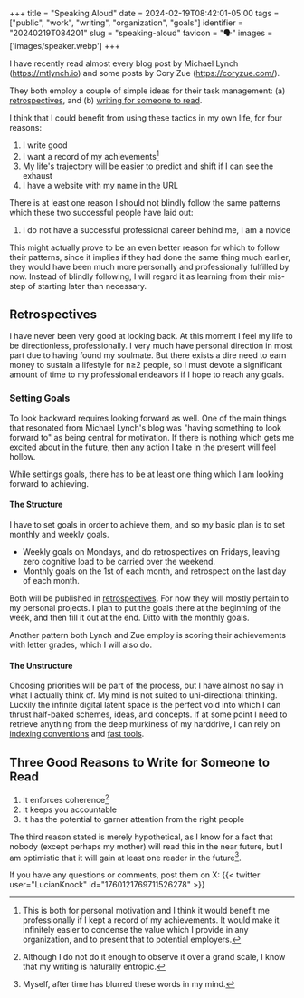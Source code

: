 +++
title      = "Speaking Aloud"
date       = 2024-02-19T08:42:01-05:00
tags       = ["public", "work", "writing", "organization", "goals"]
identifier = "20240219T084201"
slug       = "speaking-aloud"
favicon    = "🗣️"
images     = ['images/speaker.webp']
+++

I have recently read almost every blog post by Michael Lynch (https://mtlynch.io) and some posts by Cory Zue (https://coryzue.com/).

They both employ a couple of simple ideas for their task management: (a) [retrospectives](https://mtlynch.io/status-updates-to-nobody/), and (b) [writing for someone to read](https://www.coryzue.com/writing/working-alone/#writing-publicly).

I think that I could benefit from using these tactics in my own life, for four reasons:

 1. I write good
 2. I want a record of my achievements[^1]
 3. My life's trajectory will be easier to predict and shift if I can see the exhaust
 4. I have a website with my name in the URL

There is at least one reason I should not blindly follow the same patterns which these two successful people have laid out:

 1. I do not have a successful professional career behind me, I am a novice

This might actually prove to be an even better reason for which to follow their patterns, since it implies if they had done the same thing much earlier, they would have been much more personally and professionally fulfilled by now. Instead of blindly following, I will regard it as learning from their mis-step of starting later than necessary.

## Retrospectives

I have never been very good at looking back. At this moment I feel my life to be directionless, professionally. I very much have personal direction in most part due to having found my soulmate. But there exists a dire need to earn money to sustain a lifestyle for n≥2 people, so I must devote a significant amount of time to my professional endeavors if I hope to reach any goals.

### Setting Goals

To look backward requires looking forward as well. One of the main things that resonated from Michael Lynch's blog was "having something to look forward to" as being central for motivation. If there is nothing which gets me excited about in the future, then any action I take in the present will feel hollow.

While settings goals, there has to be at least one thing which I am looking forward to achieving.

#### The Structure

I have to set goals in order to achieve them, and so my basic plan is to set monthly and weekly goals.

 - Weekly goals on Mondays, and do retrospectives on Fridays, leaving zero cognitive load to be carried over the weekend.
 - Monthly goals on the 1st of each month, and retrospect on the last day of each month.

Both will be published in [retrospectives](/retrospectives). For now they will mostly pertain to my personal projects. I plan to put the goals there at the beginning of the week, and then fill it out at the end. Ditto with the monthly goals.

Another pattern both Lynch and Zue employ is scoring their achievements with letter grades, which I will also do.

#### The Unstructure

Choosing priorities will be part of the process, but I have almost no say in what I actually think of. My mind is not suited to uni-directional thinking. Luckily the infinite digital latent space is the perfect void into which I can thrust half-baked schemes, ideas, and concepts. If at some point I need to retrieve anything from the deep murkiness of my harddrive, I can rely on [indexing conventions](https://protesilaos.com/emacs/denote) and [fast tools](https://github.com/minad/affe).

## Three Good Reasons to Write for Someone to Read

 1. It enforces coherence[^2]
 2. It keeps you accountable
 3. It has the potential to garner attention from the right people

The third reason stated is merely hypothetical, as I know for a fact that nobody (except perhaps my mother) will read this in the near future, but I am optimistic that it will gain at least one reader in the future[^3].

If you have any questions or comments, post them on X:
{{< twitter user="LucianKnock" id="1760121769711526278" >}}

[^1]: This is both for personal motivation and I think it would benefit me professionally if I kept a record of my achievements. It would make it infinitely easier to condense the value which I provide in any organization, and to present that to potential employers.

[^2]: Although I do not do it enough to observe it over a grand scale, I know that my writing is naturally entropic.

[^3]: Myself, after time has blurred these words in my mind.
